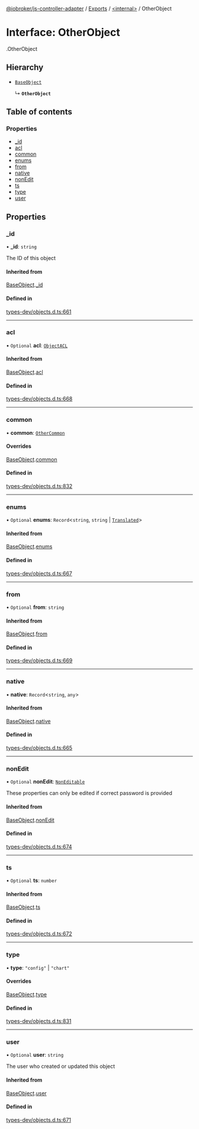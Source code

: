 [@iobroker/js-controller-adapter](../README.md) / [Exports](../modules.md) / [<internal\>](../modules/internal_.md) / OtherObject

# Interface: OtherObject

[<internal>](../modules/internal_.md).OtherObject

## Hierarchy

- [`BaseObject`](internal_.BaseObject.md)

  ↳ **`OtherObject`**

## Table of contents

### Properties

- [\_id](internal_.OtherObject.md#_id)
- [acl](internal_.OtherObject.md#acl)
- [common](internal_.OtherObject.md#common)
- [enums](internal_.OtherObject.md#enums)
- [from](internal_.OtherObject.md#from)
- [native](internal_.OtherObject.md#native)
- [nonEdit](internal_.OtherObject.md#nonedit)
- [ts](internal_.OtherObject.md#ts)
- [type](internal_.OtherObject.md#type)
- [user](internal_.OtherObject.md#user)

## Properties

### \_id

• **\_id**: `string`

The ID of this object

#### Inherited from

[BaseObject](internal_.BaseObject.md).[_id](internal_.BaseObject.md#_id)

#### Defined in

[types-dev/objects.d.ts:661](https://github.com/ioBroker/ioBroker.js-controller/blob/4ff35a28/packages/types-dev/objects.d.ts#L661)

___

### acl

• `Optional` **acl**: [`ObjectACL`](internal_.ObjectACL.md)

#### Inherited from

[BaseObject](internal_.BaseObject.md).[acl](internal_.BaseObject.md#acl)

#### Defined in

[types-dev/objects.d.ts:668](https://github.com/ioBroker/ioBroker.js-controller/blob/4ff35a28/packages/types-dev/objects.d.ts#L668)

___

### common

• **common**: [`OtherCommon`](internal_.OtherCommon.md)

#### Overrides

[BaseObject](internal_.BaseObject.md).[common](internal_.BaseObject.md#common)

#### Defined in

[types-dev/objects.d.ts:832](https://github.com/ioBroker/ioBroker.js-controller/blob/4ff35a28/packages/types-dev/objects.d.ts#L832)

___

### enums

• `Optional` **enums**: `Record`<`string`, `string` \| [`Translated`](../modules/internal_.md#translated)\>

#### Inherited from

[BaseObject](internal_.BaseObject.md).[enums](internal_.BaseObject.md#enums)

#### Defined in

[types-dev/objects.d.ts:667](https://github.com/ioBroker/ioBroker.js-controller/blob/4ff35a28/packages/types-dev/objects.d.ts#L667)

___

### from

• `Optional` **from**: `string`

#### Inherited from

[BaseObject](internal_.BaseObject.md).[from](internal_.BaseObject.md#from)

#### Defined in

[types-dev/objects.d.ts:669](https://github.com/ioBroker/ioBroker.js-controller/blob/4ff35a28/packages/types-dev/objects.d.ts#L669)

___

### native

• **native**: `Record`<`string`, `any`\>

#### Inherited from

[BaseObject](internal_.BaseObject.md).[native](internal_.BaseObject.md#native)

#### Defined in

[types-dev/objects.d.ts:665](https://github.com/ioBroker/ioBroker.js-controller/blob/4ff35a28/packages/types-dev/objects.d.ts#L665)

___

### nonEdit

• `Optional` **nonEdit**: [`NonEditable`](internal_.NonEditable.md)

These properties can only be edited if correct password is provided

#### Inherited from

[BaseObject](internal_.BaseObject.md).[nonEdit](internal_.BaseObject.md#nonedit)

#### Defined in

[types-dev/objects.d.ts:674](https://github.com/ioBroker/ioBroker.js-controller/blob/4ff35a28/packages/types-dev/objects.d.ts#L674)

___

### ts

• `Optional` **ts**: `number`

#### Inherited from

[BaseObject](internal_.BaseObject.md).[ts](internal_.BaseObject.md#ts)

#### Defined in

[types-dev/objects.d.ts:672](https://github.com/ioBroker/ioBroker.js-controller/blob/4ff35a28/packages/types-dev/objects.d.ts#L672)

___

### type

• **type**: ``"config"`` \| ``"chart"``

#### Overrides

[BaseObject](internal_.BaseObject.md).[type](internal_.BaseObject.md#type)

#### Defined in

[types-dev/objects.d.ts:831](https://github.com/ioBroker/ioBroker.js-controller/blob/4ff35a28/packages/types-dev/objects.d.ts#L831)

___

### user

• `Optional` **user**: `string`

The user who created or updated this object

#### Inherited from

[BaseObject](internal_.BaseObject.md).[user](internal_.BaseObject.md#user)

#### Defined in

[types-dev/objects.d.ts:671](https://github.com/ioBroker/ioBroker.js-controller/blob/4ff35a28/packages/types-dev/objects.d.ts#L671)
